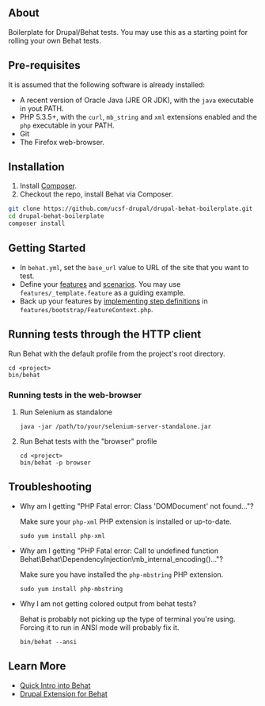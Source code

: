 ## About

Boilerplate for Drupal/Behat tests. You may use this as a starting point for rolling your own Behat tests.


## Pre-requisites

It is assumed that the following software is already installed:

* A recent version of Oracle Java (JRE OR JDK), with the `java` executable in yout PATH.
* PHP 5.3.5+, with the `curl`, `mb_string` and `xml` extensions enabled and the `php` executable in your PATH.
* Git
* The Firefox web-browser.

## Installation

1. Install [Composer](https://getcomposer.org/doc/00-intro.md).
2. Checkout the repo, install Behat via Composer.
```bash
git clone https://github.com/ucsf-drupal/drupal-behat-boilerplate.git
cd drupal-behat-boilerplate
composer install
```

## Getting Started

* In `behat.yml`, set the `base_url` value to URL of the site that you want to test.
* Define your [features](http://docs.behat.org/quick_intro.html#define-your-feature) and [scenarios](http://docs.behat.org/quick_intro.html#define-a-scenario). You may use `features/_template.feature` as a guiding example.
* Back up your features by [implementing step definitions](http://docs.behat.org/quick_intro.html#writing-your-step-definitions) in `features/bootstrap/FeatureContext.php`.


## Running tests through the HTTP client

Run Behat with the default profile from the project's root directory.

```
cd <project>
bin/behat
```

### Running tests in the web-browser

1. Run Selenium as standalone

    ```
    java -jar /path/to/your/selenium-server-standalone.jar
    ```

2. Run Behat tests with the "browser" profile

    ```
    cd <project>
    bin/behat -p browser
    ```

## Troubleshooting

- Why am I getting "PHP Fatal error:  Class 'DOMDocument' not found..."?

   Make sure your `php-xml` PHP extension is installed or up-to-date.

    ```
    sudo yum install php-xml
    ```


- Why am I getting "PHP Fatal error:  Call to undefined function Behat\Behat\DependencyInjection\mb_internal_encoding()..."?

   Make sure you have installed the `php-mbstring` PHP extension.

    ```
    sudo yum install php-mbstring
    ```

- Why I am not getting colored output from behat tests?

   Behat is probably not picking up the type of terminal you're using.  Forcing it to run in ANSI mode will probably fix it.

    ```
    bin/behat --ansi
    ```
## Learn More

* [Quick Intro into Behat](http://docs.behat.org/quick_intro.html)
* [Drupal Extension for Behat](http://dspeak.com/drupalextension/)
